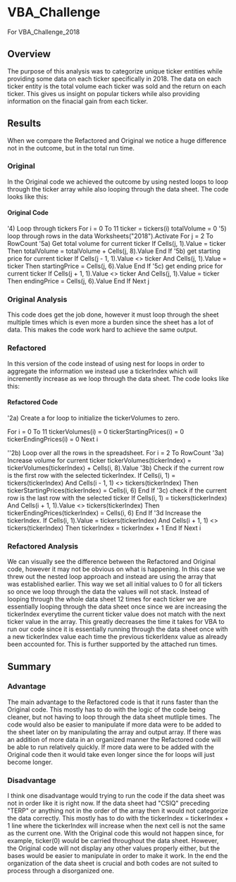 # VBA_Challenge
For VBA_Challenge_2018
## Overview 
  The purpose of this analysis was to categorize unique ticker entities while providing some data on each ticker specifically in 2018. The data on each ticker entity is the total volume each ticker was sold and the return on each ticker. This gives us insight on popular tickers while also providing information on the finacial gain from each ticker. 
## Results  
  When we compare the Refactored and Original we notice a huge difference not in the outcome, but in the total run time.  
  ### Original 
  In the Original code we achieved the outcome by using nested loops to loop through the ticker array while also looping through the data sheet. The code looks like this:  
  #### Original Code
  '4) Loop through tickers
   For i = 0 To 11
       ticker = tickers(i)
       totalVolume = 0
       '5) loop through rows in the data
       Worksheets("2018").Activate
       For j = 2 To RowCount
           '5a) Get total volume for current ticker
           If Cells(j, 1).Value = ticker Then
           totalVolume = totalVolume + Cells(j, 8).Value 
           End If
           '5b) get starting price for current ticker
           If Cells(j - 1, 1).Value <> ticker And Cells(j, 1).Value = ticker Then
           startingPrice = Cells(j, 6).Value
           End If
           '5c) get ending price for current ticker
           If Cells(j + 1, 1).Value <> ticker And Cells(j, 1).Value = ticker Then
           endingPrice = Cells(j, 6).Value
           End If 
           Next j 
  ### Original Analysis
This code does get the job done, however it must loop through the sheet multiple times which is even more a burden since the sheet has a lot of data. This makes the code work hard to achieve the same output. 
   ### Refactored   
   In this version of the code instead of using nest for loops in order to aggregate the information we instead use a tickerIndex which will incremently increase as we loop through the data sheet. The code looks like this: 
   #### Refactored Code 
   '2a) Create a for loop to initialize the tickerVolumes to zero.
    
   For i = 0 To 11
        tickerVolumes(i) = 0
        tickerStartingPrices(i) = 0
        tickerEndingPrices(i) = 0
    Next i
   
   ''2b) Loop over all the rows in the spreadsheet.
    For i = 2 To RowCount
    '3a) Increase volume for current ticker
        tickerVolumes(tickerIndex) = tickerVolumes(tickerIndex) + Cells(i, 8).Value
        '3b) Check if the current row is the first row with the selected tickerIndex.
        If Cells(i, 1) = tickers(tickerIndex) And Cells(i - 1, 1) <> tickers(tickerIndex) Then
            tickerStartingPrices(tickerIndex) = Cells(i, 6)
        End If
        '3c) check if the current row is the last row with the selected ticker
        If Cells(i, 1) = tickers(tickerIndex) And Cells(i + 1, 1).Value <> tickers(tickerIndex) Then
            tickerEndingPrices(tickerIndex) = Cells(i, 6)
         End If
        '3d Increase the tickerIndex.
             If Cells(i, 1).Value = tickers(tickerIndex) And Cells(i + 1, 1) <> tickers(tickerIndex) Then
                tickerIndex = tickerIndex + 1
            End If
        Next i
   ### Refactored Analysis 
   We can visually see the difference between the Refactored and Original code, however it may not be obvious on what is happening. In this case we threw out the nested loop approach and instead are using the array that was established earlier. This way we set all initial values to 0 for all tickers so once we loop through the data the values will not stack. Instead of looping through the whole data sheet 12 times for each ticker we are essentially looping through the data sheet once since we are increasing the tickerIndex everytime the current ticker value does not match with the next ticker value in the array. This greatly decreases the time it takes for VBA to run our code since it is essentially running through the data sheet once with a new tickerIndex value each time the previous tickerIdenx value as already been accounted for. This is further supported by the attached run times. 
   ## Summary 
   ### Advantage
  The main advantage to the Refactored code is that it runs faster than the Original code. This mostly has to do with the logic of the code being cleaner, but not having to loop through the data sheet mutliple times. The code would also be easier to manipulate if more data were to be added to the sheet later on by manipulating the array and output array. If there was an addition of more data in an organized manner the Refactored code will be able to run relatively quickly. If more data were to be added with the Original code then it would take even longer since the for loops will just become longer.
  ### Disadvantage 
  I think one disadvantage would trying to run the code if the data sheet was not in order like it is right now. If the data sheet had "CSIQ" preceding "TERP" or anything not in the order of the array then it would not categorize the data correctly. This mostly has to do with the tickerIndex = tickerIndex + 1 line where the tickerIndex will increase when the next cell is not the same as the current one. With the Original code this would not happen since, for example, ticker(0) would be carried throughout the data sheet. However, the Original code will not display any other values properly either, but the bases would be easier to manipulate in order to make it work. In the end the organization of the data sheet is crucial and both codes are not suited to process through a disorganized one.
